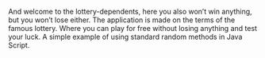 And welcome to the lottery-dependents, here you also won’t win anything, but you won’t lose either.
The application is made on the terms of the famous lottery. Where you can play for free without losing anything and test your luck. A simple example of using standard random methods in Java Script.